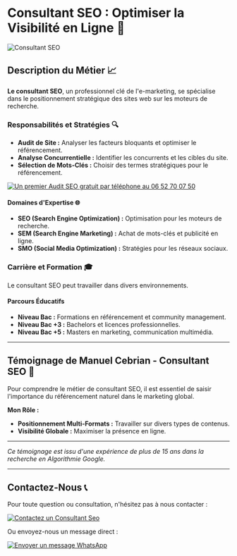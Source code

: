 # Consultant SEO : Optimiser la Visibilité en Ligne 🚀

![Consultant SEO]([https://via.placeholder.com/1024x300?](https://www.seo-france.net/wp-content/uploads/2013/12/seo-image.jpg)text=Consultant+SEO) 

## Description du Métier 📈

**Le consultant SEO**, un professionnel clé de l'e-marketing, se spécialise dans le positionnement stratégique des sites web sur les moteurs de recherche.

### Responsabilités et Stratégies 🔍

- **Audit de Site :** Analyser les facteurs bloquants et optimiser le référencement.
- **Analyse Concurrentielle :** Identifier les concurrents et les cibles du site.
- **Sélection de Mots-Clés :** Choisir des termes stratégiques pour le référencement.

[![Un premier Audit SEO gratuit par téléphone au 06 52 70 07 50](https://img.shields.io/badge/-Un%20premier%20Audit%20SEO%20gratuit%20par%20téléphone%20au%2006%2052%2070%2007%2050-blue?style=for-the-badge)](tel:+33652700750)

#### Domaines d'Expertise 🌐

- **SEO (Search Engine Optimization) :** Optimisation pour les moteurs de recherche.
- **SEM (Search Engine Marketing) :** Achat de mots-clés et publicité en ligne.
- **SMO (Social Media Optimization) :** Stratégies pour les réseaux sociaux.

### Carrière et Formation 🎓

Le consultant SEO peut travailler dans divers environnements.

#### Parcours Éducatifs

- **Niveau Bac :** Formations en référencement et community management.
- **Niveau Bac +3 :** Bachelors et licences professionnelles.
- **Niveau Bac +5 :** Masters en marketing, communication multimédia.

---

## Témoignage de Manuel Cebrian - Consultant SEO 🌟

Pour comprendre le métier de consultant SEO, il est essentiel de saisir l'importance du référencement naturel dans le marketing global.

**Mon Rôle :**

- **Positionnement Multi-Formats :** Travailler sur divers types de contenus.
- **Visibilité Globale :** Maximiser la présence en ligne.

---

*Ce témoignage est issu d'une expérience de plus de 15 ans dans la recherche en Algorithmie Google.*

---

## Contactez-Nous 📞

Pour toute question ou consultation, n'hésitez pas à nous contacter :

[![Contactez un Consultant Seo](https://img.shields.io/badge/-Contactez--nous-green?style=for-the-badge)](https://consultant.net.fr/contact)

Ou envoyez-nous un message direct :

[![Envoyer un message WhatsApp](https://img.shields.io/badge/-Envoyer%20un%20message%20WhatsApp-blue?style=for-the-badge)](https://wa.me/33652700750?text=Je%20souhaite%20contacter%20un%20Consultant%20Seo)

